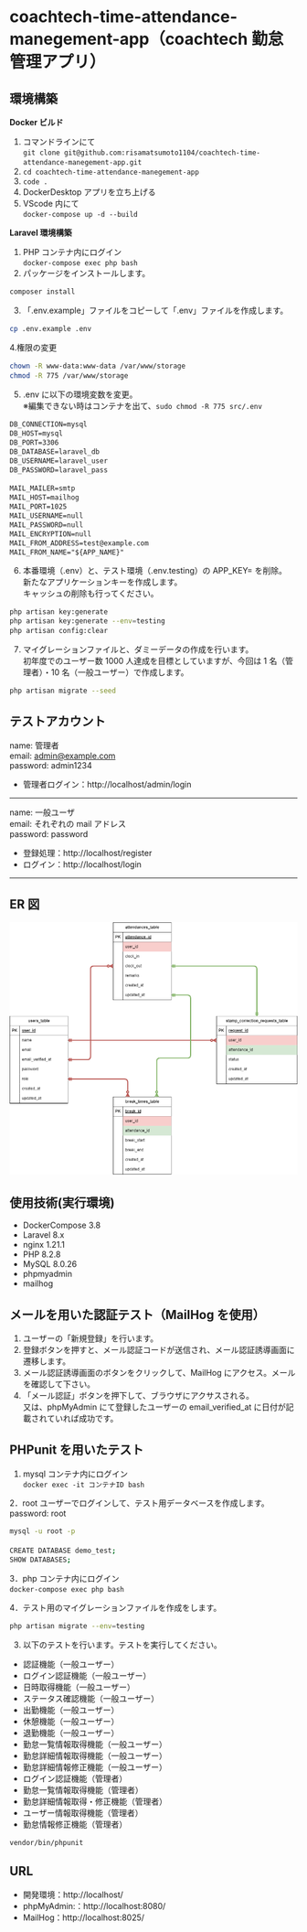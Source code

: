 # coachtech-time-attendance-manegement-app（coachtech 勤怠管理アプリ）

## 環境構築

**Docker ビルド**

1. コマンドラインにて  
   `git clone git@github.com:risamatsumoto1104/coachtech-time-attendance-manegement-app.git`
2. `cd coachtech-time-attendance-manegement-app`
3. `code .`
4. DockerDesktop アプリを立ち上げる
5. VScode 内にて  
   `docker-compose up -d --build`

**Laravel 環境構築**

1. PHP コンテナ内にログイン  
   `docker-compose exec php bash`
2. パッケージをインストールします。

```bash
composer install
```

3. 「.env.example」ファイルをコピーして「.env」ファイルを作成します。

```bash
cp .env.example .env
```

4.権限の変更

```bash
chown -R www-data:www-data /var/www/storage
chmod -R 775 /var/www/storage
```

5. .env に以下の環境変数を変更。  
   ※編集できない時はコンテナを出て、`sudo chmod -R 775 src/.env`

```text
DB_CONNECTION=mysql
DB_HOST=mysql
DB_PORT=3306
DB_DATABASE=laravel_db
DB_USERNAME=laravel_user
DB_PASSWORD=laravel_pass

MAIL_MAILER=smtp
MAIL_HOST=mailhog
MAIL_PORT=1025
MAIL_USERNAME=null
MAIL_PASSWORD=null
MAIL_ENCRYPTION=null
MAIL_FROM_ADDRESS=test@example.com
MAIL_FROM_NAME="${APP_NAME}"
```

6. 本番環境（.env）と、テスト環境（.env.testing）の APP_KEY= を削除。  
   新たなアプリケーションキーを作成します。  
   キャッシュの削除も行ってください。

```bash
php artisan key:generate
php artisan key:generate --env=testing
php artisan config:clear
```

7. マイグレーションファイルと、ダミーデータの作成を行います。  
   初年度でのユーザー数 1000 人達成を目標としていますが、今回は 1 名（管理者）・10 名（一般ユーザー）で作成します。

```bash
php artisan migrate --seed
```

## テストアカウント

name: 管理者  
email: admin@example.com  
password: admin1234

- 管理者ログイン：http://localhost/admin/login

---

name: 一般ユーザ  
email: それぞれの mail アドレス  
password: password

- 登録処理：http://localhost/register
- ログイン：http://localhost/login

---

## ER 図

![alt](er.png)

## 使用技術(実行環境)

- DockerCompose 3.8
- Laravel 8.x
- nginx 1.21.1
- PHP 8.2.8
- MySQL 8.0.26
- phpmyadmin
- mailhog

## メールを用いた認証テスト（MailHog を使用）

1. ユーザーの「新規登録」を行います。
2. 登録ボタンを押すと、メール認証コードが送信され、メール認証誘導画面に遷移します。
3. メール認証誘導画面のボタンをクリックして、MailHog にアクセス。メールを確認して下さい。
4. 「メール認証」ボタンを押下して、ブラウザにアクサスされる。  
   又は、phpMyAdmin にて登録したユーザーの email_verified_at に日付が記載されていれば成功です。

## PHPunit を用いたテスト

1. mysql コンテナ内にログイン  
   `docker exec -it コンテナID bash`

2．root ユーザーでログインして、テスト用データベースを作成します。  
 password: root

```bash
mysql -u root -p

CREATE DATABASE demo_test;
SHOW DATABASES;
```

3．php コンテナ内にログイン  
 `docker-compose exec php bash`

4．テスト用のマイグレーションファイルを作成をします。

```bash
php artisan migrate --env=testing
```

3. 以下のテストを行います。テストを実行してください。

- 認証機能（一般ユーザー）
- ログイン認証機能（一般ユーザー）
- 日時取得機能（一般ユーザー）
- ステータス確認機能（一般ユーザー）
- 出勤機能（一般ユーザー）
- 休憩機能（一般ユーザー）
- 退勤機能（一般ユーザー）
- 勤怠一覧情報取得機能（一般ユーザー）
- 勤怠詳細情報取得機能（一般ユーザー）
- 勤怠詳細情報修正機能（一般ユーザー）
- ログイン認証機能（管理者）
- 勤怠一覧情報取得機能（管理者）
- 勤怠詳細情報取得・修正機能（管理者）
- ユーザー情報取得機能（管理者）
- 勤怠情報修正機能（管理者）

```bash
vendor/bin/phpunit
```

## URL

- 開発環境：http://localhost/
- phpMyAdmin:：http://localhost:8080/
- MailHog：http://localhost:8025/
